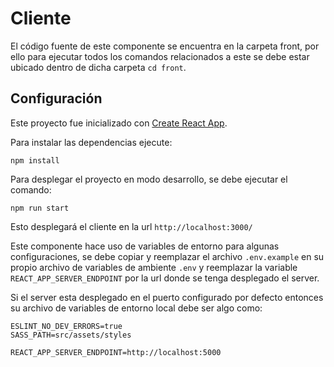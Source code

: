 # Cliente

El código fuente de este componente se encuentra en la carpeta front, por ello para ejecutar todos los comandos relacionados a este se debe estar ubicado dentro de dicha carpeta `cd front`.

## Configuración

Este proyecto fue inicializado con [Create React App](https://github.com/facebook/create-react-app).

Para instalar las dependencias ejecute:

```
npm install
```

Para desplegar el proyecto en modo desarrollo, se debe ejecutar el comando:

```
npm run start
```

Esto desplegará el cliente en la url `http://localhost:3000/`

Este componente hace uso de variables de entorno para algunas configuraciones, se debe copiar y reemplazar el archivo `.env.example` en su propio archivo de variables de ambiente `.env` y reemplazar la variable `REACT_APP_SERVER_ENDPOINT` por la url donde se tenga desplegado el server.

Si el server esta desplegado en el puerto configurado por defecto entonces su archivo de variables de entorno local debe ser algo como:

```
ESLINT_NO_DEV_ERRORS=true
SASS_PATH=src/assets/styles

REACT_APP_SERVER_ENDPOINT=http://localhost:5000
```

